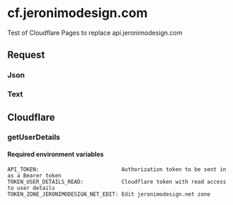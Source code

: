 # cf.jeronimodesign.com
Test of Cloudflare Pages to replace api.jeronimodesign.com

## Request

### Json

### Text

## Cloudflare

### getUserDetails

#### Required environment variables
```
API_TOKEN:                          Authorization token to be sent in as a Bearer token
TOKEN_USER_DETAILS_READ:            Cloudflare token with read access to user details
TOKEN_ZONE_JERONIMODESIGN_NET_EDIT: Edit jeronimodesign.net zone
```
